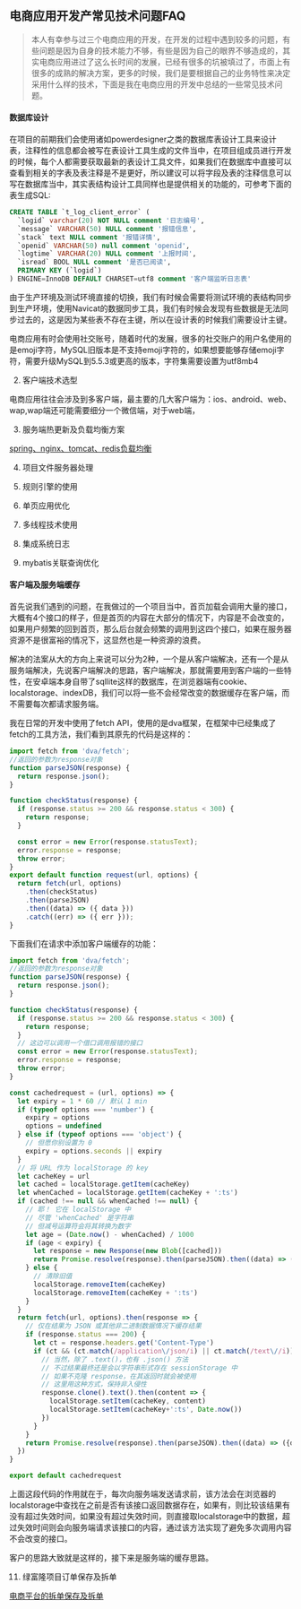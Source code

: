 ## 电商应用开发产常见技术问题FAQ

> 本人有幸参与过三个电商应用的开发，在开发的过程中遇到较多的问题，有些问题是因为自身的技术能力不够，有些是因为自己的眼界不够造成的，其实电商应用进过了这么长时间的发展，已经有很多的坑被填过了，市面上有很多的成熟的解决方案，更多的时候，我们是要根据自己的业务特性来决定采用什么样的技术，下面是我在电商应用的开发中总结的一些常见技术问题。

#### 数据库设计

在项目的前期我们会使用诸如powerdesigner之类的数据库表设计工具来设计表，注释性的信息都会被写在表设计工具生成的文件当中，在项目组成员进行开发的时候，每个人都需要获取最新的表设计工具文件，如果我们在数据库中直接可以查看到相关的字表及表注释是不是更好，所以建议可以将字段及表的注释信息可以写在数据库当中，其实表结构设计工具同样也是提供相关的功能的，可参考下面的表生成SQL:

````sql
CREATE TABLE `t_log_client_error` (
  `logid` varchar(20) NOT NULL comment '日志编号',
  `message` VARCHAR(50) NULL comment '报错信息',
  `stack` text NULL comment '报错详情',
  `openid` VARCHAR(50) null comment 'openid',
  `logtime` VARCHAR(20) NULL comment '上报时间',
  `isread` BOOL NULL comment '是否已阅读',
  PRIMARY KEY (`logid`)
) ENGINE=InnoDB DEFAULT CHARSET=utf8 comment '客户端监听日志表'
````

由于生产环境及测试环境直接的切换，我们有时候会需要将测试环境的表结构同步到生产环境，使用Navicat的数据同步工具，我们有时候会发现有些数据是无法同步过去的，这是因为某些表不存在主键，所以在设计表的时候我们需要设计主键。

电商应用有时会使用社交账号，随着时代的发展，很多的社交账户的用户名使用的是emoji字符，MySQL旧版本是不支持emoji字符的，如果想要能够存储emoji字符，需要升级MySQL到5.5.3或更高的版本，字符集需要设置为utf8mb4

2. 客户端技术选型

电商应用往往会涉及到多客户端，最主要的几大客户端为：ios、android、web、wap,wap端还可能需要细分一个微信端，对于web端，

3. 服务端热更新及负载均衡方案

[spring、nginx、tomcat、redis负载均衡](/nginx/springnginxtomcatredisfu-zai-jun-heng.md)

4. 项目文件服务器处理

5. 规则引擎的使用

6. 单页应用优化

7. 多线程技术使用

8. 集成系统日志

9. mybatis关联查询优化

#### 客户端及服务端缓存

首先说我们遇到的问题，在我做过的一个项目当中，首页加载会调用大量的接口，大概有4个接口的样子，但是首页的内容在大部分的情况下，内容是不会改变的，如果用户频繁的回到首页，那么后台就会频繁的调用到这四个接口，如果在服务器资源不是很富裕的情况下，这显然也是一种资源的浪费。

解决的法案从大的方向上来说可以分为2种，一个是从客户端解决，还有一个是从服务端解决，先说客户端解决的思路，客户端解决，那就需要用到客户端的一些特性，在安卓端本身自带了sqllite这样的数据库，在浏览器端有cookie、localstorage、indexDB，我们可以将一些不会经常改变的数据缓存在客户端，而不需要每次都请求服务端。

我在日常的开发中使用了fetch API，使用的是dva框架，在框架中已经集成了fetch的工具方法，我们看到其原先的代码是这样的：

````javascript
import fetch from 'dva/fetch';
//返回的参数为response对象
function parseJSON(response) {
  return response.json();
}

function checkStatus(response) {
  if (response.status >= 200 && response.status < 300) {
    return response;
  }

  const error = new Error(response.statusText);
  error.response = response;
  throw error;
}
export default function request(url, options) {
  return fetch(url, options)
    .then(checkStatus)
    .then(parseJSON)
    .then((data) => ({ data }))
    .catch((err) => ({ err }));
}
````

下面我们在请求中添加客户端缓存的功能：

````javascript
import fetch from 'dva/fetch';
//返回的参数为response对象
function parseJSON(response) {
  return response.json();
}

function checkStatus(response) {
  if (response.status >= 200 && response.status < 300) {
    return response;
  }
  // 这边可以调用一个借口调用报错的接口
  const error = new Error(response.statusText);
  error.response = response;
  throw error;
}

const cachedrequest = (url, options) => {
  let expiry = 1 * 60 // 默认 1 min
  if (typeof options === 'number') {
    expiry = options
    options = undefined
  } else if (typeof options === 'object') {
    // 但愿你别设置为 0
    expiry = options.seconds || expiry
  }
  // 将 URL 作为 localStorage 的 key
  let cacheKey = url
  let cached = localStorage.getItem(cacheKey)
  let whenCached = localStorage.getItem(cacheKey + ':ts')
  if (cached !== null && whenCached !== null) {
    // 耶！ 它在 localStorage 中
    // 尽管 'whenCached' 是字符串
    // 但减号运算符会将其转换为数字
    let age = (Date.now() - whenCached) / 1000
    if (age < expiry) {
      let response = new Response(new Blob([cached]))
      return Promise.resolve(response).then(parseJSON).then((data) => ({data}))
    } else {
      // 清除旧值
      localStorage.removeItem(cacheKey)
      localStorage.removeItem(cacheKey + ':ts')
    }
  }
  return fetch(url, options).then(response => {
    // 仅在结果为 JSON 或其他非二进制数据情况下缓存结果
    if (response.status === 200) {
      let ct = response.headers.get('Content-Type')
      if (ct && (ct.match(/application\/json/i) || ct.match(/text\//i))) {
        // 当然，除了 .text()，也有 .json() 方法
        // 不过结果最终还是会以字符串形式存在 sessionStorage 中
        // 如果不克隆 response，在其返回时就会被使用
        // 这里用这种方式，保持非入侵性
        response.clone().text().then(content => {
          localStorage.setItem(cacheKey, content)
          localStorage.setItem(cacheKey+':ts', Date.now())
        })
      }
    }
    return Promise.resolve(response).then(parseJSON).then((data) => ({data}))
  })
}

export default cachedrequest
````

上面这段代码的作用就在于，每次向服务端发送请求前，该方法会在浏览器的localstorage中查找在之前是否有该接口返回数据存在，如果有，则比较该结果有没有超过失效时间，如果没有超过失效时间，则直接取localstorage中的数据，超过失效时间则会向服务端请求该接口的内容，通过该方法实现了避免多次调用内容不会改变的接口。

客户的思路大致就是这样的，接下来是服务端的缓存思路。



11. 绿富隆项目订单保存及拆单

[电商平台的拆单保存及拆单](dian-shang-ping-tai-de-chai-dan.md)


